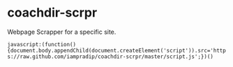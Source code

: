 coachdir-scrpr
==============

Webpage Scrapper for a specific site.

`javascript:(function(){document.body.appendChild(document.createElement('script')).src='https://raw.github.com/iampradip/coachdir-scrpr/master/script.js';})()`